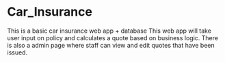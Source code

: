 # Car_Insurance
 This is a basic car insurance web app + database
 This web app will take user input on policy and calculates a quote based on business logic.
 There is also a admin page where staff can view and edit quotes that have been issued.
